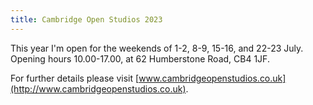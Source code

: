```yaml
---
title: Cambridge Open Studios 2023
---
```


This year I'm open for the weekends of 1-2, 8-9, 15-16, and 22-23
July. Opening hours 10.00-17.00, at 62 Humberstone Road, CB4 1JF.

For further details please visit
[www.cambridgeopenstudios.co.uk](http://www.cambridgeopenstudios.co.uk).
